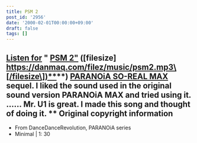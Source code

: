 ```yaml
---
title: PSM 2
post_id: '2956'
date: '2000-02-01T00:00:00+09:00'
draft: false
tags: []
---
```


## [Listen for](/filez/music/psm2.mp3) " [PSM 2"](/filez/music/psm2.mp3) (\[filesize\] [https://danmaq.com/filez/music/psm2.mp3\[/filesize\])**](https://danmaq.com/filez/music/psm2.mp3[/filesize])**) [PARANOiA SO-REAL MAX](/2942) sequel. I liked the sound used in the original sound version PARANOiA MAX and tried using it. ...... Mr. U1 is great. I made this song and thought of doing it. ** Original copyright information

*   From DanceDanceRevolution, PARANOiA series
*   Minimal | 1: 30